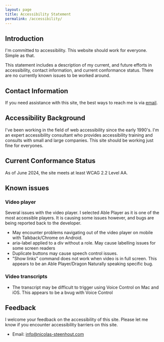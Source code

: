 ```yaml
---
layout: page
title: Accessibility Statement
permalink: /accessibility/
---
```


## Introduction

I'm committed to accessibility. This website should work for everyone. Simple as that. 

This statement includes a description of my current, and future efforts in accessibility, contact information, and current conformance status. There are no currently known issues to be worked around.

## Contact Information
If you need assistance with this site, the best ways to reach me is via [email](mailto:info@nicolas-steenhout.com).


## Accessibility Background
I've been working in the field of web accessibility since the early 1990's. I'm an expert accessibility consultant who provides accessibility training and consults with small and large companies. This site should be working just fine for everyones. 

## Current Conformance Status
As of June 2024, the site meets at least WCAG 2.2 Level AA.

## Known issues

### Video player
Several issues with the video player. I selected Able Player as it is one of the most accessible players. It is causing some issues however, and bugs are being reported back to the developer.

* May encounter problems navigating out of the video player on mobile with Talkback/Chrome on Android.
* aria-label applied to a div without a role. May cause labelling issues for some screen readers
* Duplicate buttons may cause speech control issues.
* "Show links" command does not work when video is in full screen. This appears to be an Able Player/Dragon Naturally speaking specific bug.

### Video transcripts
* The transcript may be difficult to trigger using Voice Control on Mac and iOS. This appears to be a bvug with Voice Control

## Feedback
I welcome your feedback on the accessibility of this site. Please let me know if you encounter accessibility barriers on this site.

* Email: [info@nicolas-steenhout.com](mailto:info@nicolas-steenhout.com)
